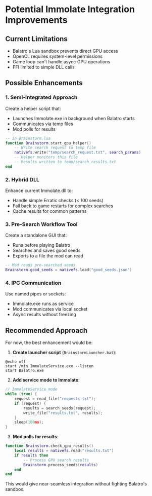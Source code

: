 # Potential Immolate Integration Improvements

## Current Limitations
- Balatro's Lua sandbox prevents direct GPU access
- OpenCL requires system-level permissions
- Game loop can't handle async GPU operations
- FFI limited to simple DLL calls

## Possible Enhancements

### 1. Semi-Integrated Approach
Create a helper script that:
- Launches Immolate.exe in background when Balatro starts
- Communicates via temp files
- Mod polls for results

```lua
-- In Brainstorm.lua
function Brainstorm.start_gpu_helper()
    -- Write search request to temp file
    nativefs.write("temp/search_request.txt", search_params)
    -- Helper monitors this file
    -- Results written to temp/search_results.txt
end
```

### 2. Hybrid DLL
Enhance current Immolate.dll to:
- Handle simple Erratic checks (< 100 seeds)
- Fall back to game restarts for complex searches
- Cache results for common patterns

### 3. Pre-Search Workflow Tool
Create a standalone GUI that:
- Runs before playing Balatro
- Searches and saves good seeds
- Exports to a file the mod can read

```lua
-- Mod reads pre-searched seeds
Brainstorm.good_seeds = nativefs.load("good_seeds.json")
```

### 4. IPC Communication
Use named pipes or sockets:
- Immolate.exe runs as service
- Mod communicates via local socket
- Async results without freezing

## Recommended Approach

For now, the best enhancement would be:

1. **Create launcher script** (`BrainstormLauncher.bat`):
```batch
@echo off
start /min ImmolateService.exe --listen
start Balatro.exe
```

2. **Add service mode to Immolate**:
```c
// ImmolateService mode
while (true) {
    request = read_file("requests.txt");
    if (request) {
        results = search_seeds(request);
        write_file("results.txt", results);
    }
    sleep(100ms);
}
```

3. **Mod polls for results**:
```lua
function Brainstorm.check_gpu_results()
    local results = nativefs.read("results.txt")
    if results then
        -- Process GPU search results
        Brainstorm.process_seeds(results)
    end
end
```

This would give near-seamless integration without fighting Balatro's sandbox.